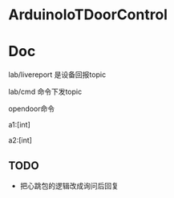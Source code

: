 # ArduinoIoTDoorControl

# Doc

lab/livereport 是设备回报topic

lab/cmd 命令下发topic

opendoor命令

a1:[int]

a2:[int]


## TODO

- 把心跳包的逻辑改成询问后回复
